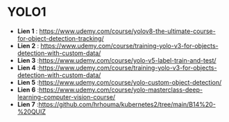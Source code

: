 # YOLO1
- **Lien 1** : https://www.udemy.com/course/yolov8-the-ultimate-course-for-object-detection-tracking/
- **Lien 2** : https://www.udemy.com/course/training-yolo-v3-for-objects-detection-with-custom-data/
- **Lien 3** :https://www.udemy.com/course/yolo-v5-label-train-and-test/
- **Lien 4** :https://www.udemy.com/course/training-yolo-v3-for-objects-detection-with-custom-data/
- **Lien 5** :https://www.udemy.com/course/yolo-custom-object-detection/
- **Lien 6** :https://www.udemy.com/course/yolo-masterclass-deep-learning-computer-vision-course/
- **Lien 7** :https://github.com/hrhouma/kubernetes2/tree/main/B14%20-%20QUIZ


  
